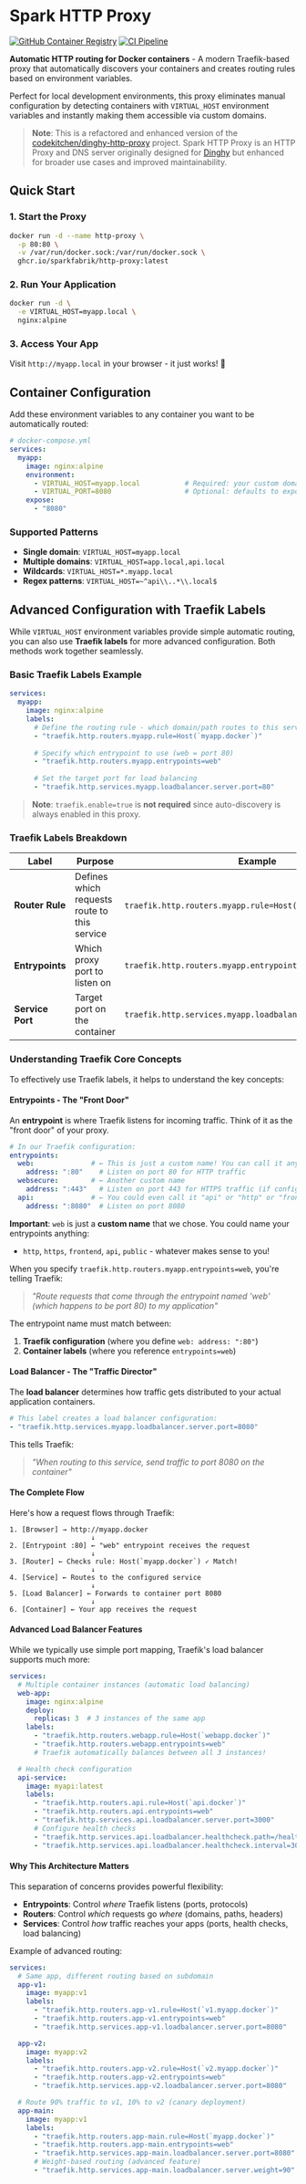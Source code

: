 # Spark HTTP Proxy

[![GitHub Container Registry](https://img.shields.io/badge/ghcr.io-sparkfabrik%2Fhttp--proxy-blue)](https://ghcr.io/sparkfabrik/http-proxy)
[![CI Pipeline](https://github.com/sparkfabrik/http-proxy/actions/workflows/ci.yml/badge.svg)](https://github.com/sparkfabrik/http-proxy/actions/workflows/ci.yml)

**Automatic HTTP routing for Docker containers** - A modern Traefik-based proxy that automatically discovers your containers and creates routing rules based on environment variables.

Perfect for local development environments, this proxy eliminates manual configuration by detecting containers with `VIRTUAL_HOST` environment variables and instantly making them accessible via custom domains.

> **Note**: This is a refactored and enhanced version of the [codekitchen/dinghy-http-proxy](https://github.com/codekitchen/dinghy-http-proxy) project. Spark HTTP Proxy is an HTTP Proxy and DNS server originally designed for [Dinghy](https://github.com/codekitchen/dinghy) but enhanced for broader use cases and improved maintainability.

## Quick Start

### 1. Start the Proxy

```bash
docker run -d --name http-proxy \
  -p 80:80 \
  -v /var/run/docker.sock:/var/run/docker.sock \
  ghcr.io/sparkfabrik/http-proxy:latest
```

### 2. Run Your Application

```bash
docker run -d \
  -e VIRTUAL_HOST=myapp.local \
  nginx:alpine
```

### 3. Access Your App

Visit `http://myapp.local` in your browser - it just works! 🎉

## Container Configuration

Add these environment variables to any container you want to be automatically routed:

```yaml
# docker-compose.yml
services:
  myapp:
    image: nginx:alpine
    environment:
      - VIRTUAL_HOST=myapp.local           # Required: your custom domain
      - VIRTUAL_PORT=8080                  # Optional: defaults to exposed port or 80
    expose:
      - "8080"
```

### Supported Patterns

- **Single domain**: `VIRTUAL_HOST=myapp.local`
- **Multiple domains**: `VIRTUAL_HOST=app.local,api.local`
- **Wildcards**: `VIRTUAL_HOST=*.myapp.local`
- **Regex patterns**: `VIRTUAL_HOST=~^api\\..*\\.local$`

## Advanced Configuration with Traefik Labels

While `VIRTUAL_HOST` environment variables provide simple automatic routing, you can also use **Traefik labels** for more advanced configuration. Both methods work together seamlessly.

### Basic Traefik Labels Example

```yaml
services:
  myapp:
    image: nginx:alpine
    labels:
      # Define the routing rule - which domain/path routes to this service
      - "traefik.http.routers.myapp.rule=Host(`myapp.docker`)"
      
      # Specify which entrypoint to use (web = port 80)
      - "traefik.http.routers.myapp.entrypoints=web"
      
      # Set the target port for load balancing
      - "traefik.http.services.myapp.loadbalancer.server.port=80"
```

> **Note**: `traefik.enable=true` is **not required** since auto-discovery is always enabled in this proxy.

### Traefik Labels Breakdown

| Label | Purpose | Example |
|-------|---------|---------|
| **Router Rule** | Defines which requests route to this service | `traefik.http.routers.myapp.rule=Host(\`myapp.docker\`)` |
| **Entrypoints** | Which proxy port to listen on | `traefik.http.routers.myapp.entrypoints=web` |
| **Service Port** | Target port on the container | `traefik.http.services.myapp.loadbalancer.server.port=8080` |

### Understanding Traefik Core Concepts

To effectively use Traefik labels, it helps to understand the key concepts:

#### **Entrypoints** - The "Front Door"
An **entrypoint** is where Traefik listens for incoming traffic. Think of it as the "front door" of your proxy.

```yaml
# In our Traefik configuration:
entrypoints:
  web:              # ← This is just a custom name! You can call it anything
    address: ":80"    # Listen on port 80 for HTTP traffic
  websecure:        # ← Another custom name
    address: ":443"   # Listen on port 443 for HTTPS traffic (if configured)
  api:              # ← You could even call it "api" or "http" or "frontend"
    address: ":8080"  # Listen on port 8080
```

**Important**: `web` is just a **custom name** that we chose. You could name your entrypoints anything:
- `http`, `https`, `frontend`, `api`, `public` - whatever makes sense to you!

When you specify `traefik.http.routers.myapp.entrypoints=web`, you're telling Traefik:
> *"Route requests that come through the entrypoint named 'web' (which happens to be port 80) to my application"*

The entrypoint name must match between:
1. **Traefik configuration** (where you define `web: address: ":80"`)
2. **Container labels** (where you reference `entrypoints=web`)

#### **Load Balancer** - The "Traffic Director"
The **load balancer** determines how traffic gets distributed to your actual application containers.

```yaml
# This label creates a load balancer configuration:
- "traefik.http.services.myapp.loadbalancer.server.port=8080"
```

This tells Traefik:
> *"When routing to this service, send traffic to port 8080 on the container"*

#### **The Complete Flow**

Here's how a request flows through Traefik:

```
1. [Browser] → http://myapp.docker
                    ↓
2. [Entrypoint :80] ← "web" entrypoint receives the request
                    ↓
3. [Router] ← Checks rule: Host(`myapp.docker`) ✓ Match!
                    ↓
4. [Service] ← Routes to the configured service
                    ↓
5. [Load Balancer] ← Forwards to container port 8080
                    ↓
6. [Container] ← Your app receives the request
```

#### **Advanced Load Balancer Features**

While we typically use simple port mapping, Traefik's load balancer supports much more:

```yaml
services:
  # Multiple container instances (automatic load balancing)
  web-app:
    image: nginx:alpine
    deploy:
      replicas: 3  # 3 instances of the same app
    labels:
      - "traefik.http.routers.webapp.rule=Host(`webapp.docker`)"
      - "traefik.http.routers.webapp.entrypoints=web"
      # Traefik automatically balances between all 3 instances!

  # Health check configuration
  api-service:
    image: myapi:latest
    labels:
      - "traefik.http.routers.api.rule=Host(`api.docker`)"
      - "traefik.http.routers.api.entrypoints=web"
      - "traefik.http.services.api.loadbalancer.server.port=3000"
      # Configure health checks
      - "traefik.http.services.api.loadbalancer.healthcheck.path=/health"
      - "traefik.http.services.api.loadbalancer.healthcheck.interval=30s"
```

#### **Why This Architecture Matters**

This separation of concerns provides powerful flexibility:

- **Entrypoints**: Control *where* Traefik listens (ports, protocols)
- **Routers**: Control *which* requests go *where* (domains, paths, headers)
- **Services**: Control *how* traffic reaches your apps (ports, health checks, load balancing)

Example of advanced routing:

```yaml
services:
  # Same app, different routing based on subdomain
  app-v1:
    image: myapp:v1
    labels:
      - "traefik.http.routers.app-v1.rule=Host(`v1.myapp.docker`)"
      - "traefik.http.routers.app-v1.entrypoints=web"
      - "traefik.http.services.app-v1.loadbalancer.server.port=8080"

  app-v2:
    image: myapp:v2  
    labels:
      - "traefik.http.routers.app-v2.rule=Host(`v2.myapp.docker`)"
      - "traefik.http.routers.app-v2.entrypoints=web"
      - "traefik.http.services.app-v2.loadbalancer.server.port=8080"

  # Route 90% traffic to v1, 10% to v2 (canary deployment)
  app-main:
    image: myapp:v1
    labels:
      - "traefik.http.routers.app-main.rule=Host(`myapp.docker`)"
      - "traefik.http.routers.app-main.entrypoints=web"
      - "traefik.http.services.app-main.loadbalancer.server.port=8080"
      # Weight-based routing (advanced feature)
      - "traefik.http.services.app-main.loadbalancer.server.weight=90"
```
